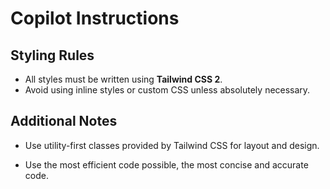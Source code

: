 # Copilot Instructions

## Styling Rules
- All styles must be written using **Tailwind CSS 2**.
- Avoid using inline styles or custom CSS unless absolutely necessary.

## Additional Notes
- Use utility-first classes provided by Tailwind CSS for layout and design.  

- Use the most efficient code possible, the most concise and accurate code.